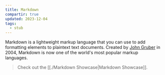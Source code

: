 ```yaml
---
title: Markdown
compartir: true
updated: 2023-12-04
tags:
  - stub
---
```



Markdown is a lightweight markup language that you can use to add formatting elements to plaintext text documents. Created by [John Gruber](https://daringfireball.net/projects/markdown/) in 2004, Markdown is now one of the world's most popular markup languages.

> Check out the [[./Markdown Showcase|Markdown Showcase]].

